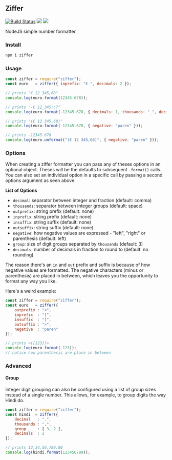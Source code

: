 ## Ziffer

[![Build Status](https://secure.travis-ci.org/dresende/node-ziffer.png?branch=master)](http://travis-ci.org/dresende/node-ziffer)
[![](https://badge.fury.io/js/ziffer.svg)](https://npmjs.org/package/ziffer)
[![](https://gemnasium.com/dresende/node-ziffer.png)](https://gemnasium.com/dresende/node-ziffer)

NodeJS simple number formatter.

### Install

```sh
npm i ziffer
```

### Usage

```js
const ziffer = require("ziffer");
const euro   = ziffer({ inprefix: "€ ", decimals: 2 });

// prints "€ 12 345,68"
console.log(euro.format(12345.678));

// prints "-€ 12_345::7"
console.log(euro.format(-12345.678, { decimals: 1, thousands: "_", decimal: "::" }));

// prints "(€ 12 345,68)"
console.log(euro.format(-12345.678, { negative: "paren" }));

// prints -12345.678
console.log(euro.unformat("(€ 12 345,68)", { negative: "paren" }));
```

### Options

When creating a ziffer formatter you can pass any of theses options in an optional object. Theses will be the defaults to subsequent `.format()` calls. You can also set an individual option in a specific call by passing a second options argument as seen above.

**List of Options**

- `decimal`: separator between integer and fraction (default: comma)
- `thousands`: separator between integer groups (default: space)
- `outprefix`: string prefix (default: none)
- `inprefix`: string prefix (default: none)
- `insuffix`: string suffix (default: none)
- `outsuffix`: string suffix (default: none)
- `negative`: how negative values are expressed - "left", "right" or parenthesis (default: left)
- `group`: size of digit groups separated by `thousands` (default: 3)
- `decimals`: number of decimals in fraction to round to (default: no rounding)

The reason there's an `in` and `out` prefix and suffix is because of how negative values are formatted. The negative characters (minus or parenthesis) are placed in between, which leaves you the opportunity to format any way you like.

Here's a weird example:

```js
const ziffer = require("ziffer");
const euro   = ziffer({
    outprefix : "<",
    inprefix  : "[",
    insuffix  : "]",
    outsuffix : ">",
    negative  : "paren"
});

// prints <([123])>
console.log(euro.format(-123));
// notice how parenthesis are place in between
```

### Advanced

#### Group

Integer digit grouping can also be configured using a list of group sizes instead of a single number. This allows, for example, to group digits the way Hindi do.

```js
const ziffer = require("ziffer");
const hindi  = ziffer({
    decimal   : ".",
    thousands : ",",
    group     : [ 3, 2 ],
    decimals  : 2
});

// prints 12,34,56,789.00
console.log(hindi.format(123456789));
```
